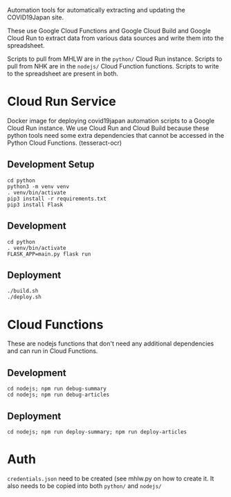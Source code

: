 Automation tools for automatically extracting and updating the COVID19Japan site.

These use Google Cloud Functions and Google Cloud Build and Google Cloud Run to extract data
from various data sources and write them into the spreadsheet.

Scripts to pull from MHLW are in the `python/` Cloud Run instance.
Scripts to pull from NHK are in the `nodejs/` Cloud Function functions.
Scripts to write to the spreadsheet are present in both.

# Cloud Run Service

Docker image for deploying covid19japan automation scripts to a Google Cloud Run instance.
We use Cloud Run and Cloud Build because these python tools need some extra dependencies
that cannot be accessed in the Python Cloud Functions. (tesseract-ocr)

## Development Setup
```
cd python
python3 -m venv venv
. venv/bin/activate
pip3 install -r requirements.txt
pip3 install Flask
```

## Development

```
cd python
. venv/bin/activate
FLASK_APP=main.py flask run
```

## Deployment
```
./build.sh
./deploy.sh
```

# Cloud Functions

These are nodejs functions that don't need any additional dependencies and can run
in Cloud Functions.

## Development
```
cd nodejs; npm run debug-summary
cd nodejs; npm run debug-articles
```

## Deployment
```
cd nodejs; npm run deploy-summary; npm run deploy-articles
```

# Auth
`credentials.json` need to be created (see mhlw.py on how to create it. It also needs to be copied into both `python/` and `nodejs/`
